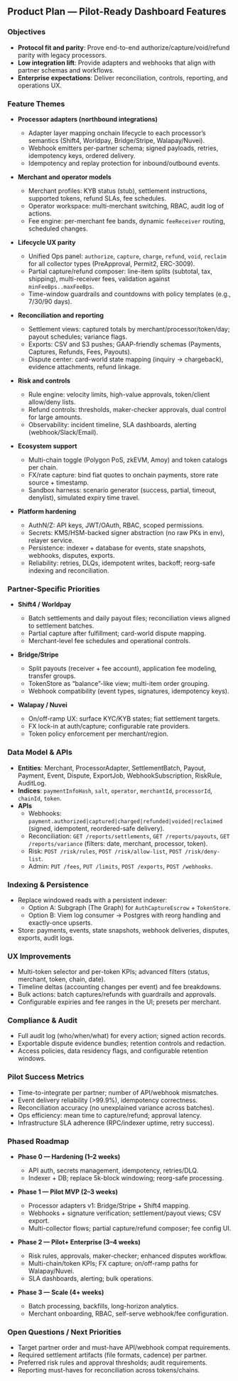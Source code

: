 ## Product Plan — Pilot-Ready Dashboard Features

### Objectives
- **Protocol fit and parity**: Prove end-to-end authorize/capture/void/refund parity with legacy processors.
- **Low integration lift**: Provide adapters and webhooks that align with partner schemas and workflows.
- **Enterprise expectations**: Deliver reconciliation, controls, reporting, and operations UX.

### Feature Themes

- **Processor adapters (northbound integrations)**
  - Adapter layer mapping onchain lifecycle to each processor’s semantics (Shift4, Worldpay, Bridge/Stripe, Walapay/Nuvei).
  - Webhook emitters per-partner schema; signed payloads, retries, idempotency keys, ordered delivery.
  - Idempotency and replay protection for inbound/outbound events.

- **Merchant and operator models**
  - Merchant profiles: KYB status (stub), settlement instructions, supported tokens, refund SLAs, fee schedules.
  - Operator workspace: multi-merchant switching, RBAC, audit log of actions.
  - Fee engine: per-merchant fee bands, dynamic `feeReceiver` routing, scheduled changes.

- **Lifecycle UX parity**
  - Unified Ops panel: `authorize`, `capture`, `charge`, `refund`, `void`, `reclaim` for all collector types (PreApproval, Permit2, ERC-3009).
  - Partial capture/refund composer: line-item splits (subtotal, tax, shipping), multi-receiver fees, validation against `minFeeBps..maxFeeBps`.
  - Time-window guardrails and countdowns with policy templates (e.g., 7/30/90 days).

- **Reconciliation and reporting**
  - Settlement views: captured totals by merchant/processor/token/day; payout schedules; variance flags.
  - Exports: CSV and S3 pushes; GAAP-friendly schemas (Payments, Captures, Refunds, Fees, Payouts).
  - Dispute center: card-world state mapping (inquiry → chargeback), evidence attachments, refund linkage.

- **Risk and controls**
  - Rule engine: velocity limits, high-value approvals, token/client allow/deny lists.
  - Refund controls: thresholds, maker-checker approvals, dual control for large amounts.
  - Observability: incident timeline, SLA dashboards, alerting (webhook/Slack/Email).

- **Ecosystem support**
  - Multi-chain toggle (Polygon PoS, zkEVM, Amoy) and token catalogs per chain.
  - FX/rate capture: bind fiat quotes to onchain payments, store rate source + timestamp.
  - Sandbox harness: scenario generator (success, partial, timeout, denylist), simulated expiry time travel.

- **Platform hardening**
  - AuthN/Z: API keys, JWT/OAuth, RBAC, scoped permissions.
  - Secrets: KMS/HSM-backed signer abstraction (no raw PKs in env), relayer service.
  - Persistence: indexer + database for events, state snapshots, webhooks, disputes, exports.
  - Reliability: retries, DLQs, idempotent writes, backoff; reorg-safe indexing and reconciliation.

### Partner-Specific Priorities

- **Shift4 / Worldpay**
  - Batch settlements and daily payout files; reconciliation views aligned to settlement batches.
  - Partial capture after fulfillment; card-world dispute mapping.
  - Merchant-level fee schedules and operational controls.

- **Bridge/Stripe**
  - Split payouts (receiver + fee account), application fee modeling, transfer groups.
  - TokenStore as “balance”-like view; multi-item order grouping.
  - Webhook compatibility (event types, signatures, idempotency keys).

- **Walapay / Nuvei**
  - On/off-ramp UX: surface KYC/KYB states; fiat settlement targets.
  - FX lock-in at auth/capture; configurable rate providers.
  - Token policy enforcement per merchant/region.

### Data Model & APIs

- **Entities**: Merchant, ProcessorAdapter, SettlementBatch, Payout, Payment, Event, Dispute, ExportJob, WebhookSubscription, RiskRule, AuditLog.
- **Indices**: `paymentInfoHash`, `salt`, `operator`, `merchantId`, `processorId`, `chainId`, `token`.
- **APIs**
  - Webhooks: `payment.authorized|captured|charged|refunded|voided|reclaimed` (signed, idempotent, reordered-safe delivery).
  - Reconciliation: `GET /reports/settlements`, `GET /reports/payouts`, `GET /reports/variance` (filters: date, merchant, processor, token).
  - Risk: `POST /risk/rules`, `POST /risk/allow-list`, `POST /risk/deny-list`.
  - Admin: `PUT /fees`, `PUT /limits`, `POST /exports`, `POST /webhooks`.

### Indexing & Persistence
- Replace windowed reads with a persistent indexer:
  - Option A: Subgraph (The Graph) for `AuthCaptureEscrow` + `TokenStore`.
  - Option B: Viem log consumer → Postgres with reorg handling and exactly-once upserts.
- Store: payments, events, state snapshots, webhook deliveries, disputes, exports, audit logs.

### UX Improvements
- Multi-token selector and per-token KPIs; advanced filters (status, merchant, token, chain, date).
- Timeline deltas (accounting changes per event) and fee breakdowns.
- Bulk actions: batch captures/refunds with guardrails and approvals.
- Configurable expiries and fee ranges in the UI; presets per merchant.

### Compliance & Audit
- Full audit log (who/when/what) for every action; signed action records.
- Exportable dispute evidence bundles; retention controls and redaction.
- Access policies, data residency flags, and configurable retention windows.

### Pilot Success Metrics
- Time-to-integrate per partner; number of API/webhook mismatches.
- Event delivery reliability (>99.9%), idempotency correctness.
- Reconciliation accuracy (no unexplained variance across batches).
- Ops efficiency: mean time to capture/refund; approval latency.
- Infrastructure SLA adherence (RPC/indexer uptime, retry success).

### Phased Roadmap

- **Phase 0 — Hardening (1–2 weeks)**
  - API auth, secrets management, idempotency, retries/DLQ.
  - Indexer + DB; replace 5k-block windowing; reorg-safe processing.

- **Phase 1 — Pilot MVP (2–3 weeks)**
  - Processor adapters v1: Bridge/Stripe + Shift4 mapping.
  - Webhooks + signature verification; settlement/payout views; CSV export.
  - Multi-collector flows; partial capture/refund composer; fee config UI.

- **Phase 2 — Pilot+ Enterprise (3–4 weeks)**
  - Risk rules, approvals, maker-checker; enhanced disputes workflow.
  - Multi-chain/token KPIs; FX capture; on/off-ramp paths for Walapay/Nuvei.
  - SLA dashboards, alerting; bulk operations.

- **Phase 3 — Scale (4+ weeks)**
  - Batch processing, backfills, long-horizon analytics.
  - Merchant onboarding, RBAC, self-serve webhook/fee configuration.

### Open Questions / Next Priorities
- Target partner order and must-have API/webhook compat requirements.
- Required settlement artifacts (file formats, cadence) per partner.
- Preferred risk rules and approval thresholds; audit requirements.
- Reporting must-haves for reconciliation across tokens/chains. 
